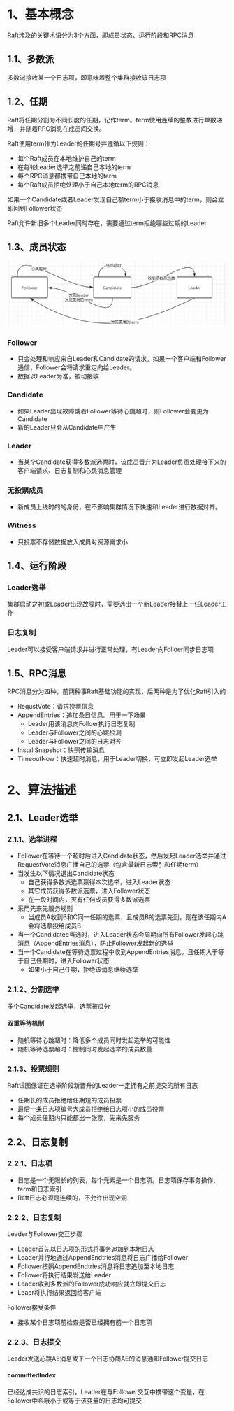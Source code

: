 # 1、基本概念

Raft涉及的关键术语分为3个方面，即成员状态、运行阶段和RPC消息

## 1.1、多数派

多数派接收某一个日志项，即意味着整个集群接收该日志项

## 1.2、任期

Raft将任期分割为不同长度的任期，记作term。term使用连续的整数进行单数递增，并随着RPC消息在成员间交换。

Raft使用term作为Leader的任期号并遵循以下规则：

- 每个Raft成员在本地维护自己的term
- 在每轮Leader选举之前递自己本地的term
- 每个RPC消息都携带自己本地的term
- 每个Raft成员拒绝处理小于自己本地term的RPC消息

如果一个Candidate或者Leader发现自己额term小于接收消息中的term，则会立即回到Follower状态

Raft允许新旧多个Leader同时存在，需要通过term拒绝哪些过期的Leader

## 1.3、成员状态

![](../images/2024-9-30-分布式共识算法——Raft/成员角色转换.png)

### Follower

- 只会处理和响应来自Leader和Candidate的请求。如果一个客户端和Follower通信，Follower会将请求重定向给Leader。
- 数据以Leader为准，被动接收

### Candidate

- 如果Leader出现故障或者Follower等待心跳超时，则Follower会变更为Candidate
- 新的Leader只会从Candidate中产生

### Leader

- 当某个Candidate获得多数派选票时，该成员晋升为Leader负责处理接下来的客户端请求、日志复制和心跳消息管理

### 无投票成员

- 新成员上线时的的身份，在不影响集群情况下快速和Leader进行数据对齐。

### Witness

- 只投票不存储数据放入成员对资源需求小

## 1.4、运行阶段

### Leader选举

集群启动之初或Leader出现故障时，需要选出一个新Leader接替上一任Leader工作

### 日志复制

Leader可以接受客户端请求并进行正常处理，有Leader向Folloer同步日志项

## 1.5、RPC消息

RPC消息分为四种，前两种事Raft基础功能的实现，后两种是为了优化Raft引入的

- RequstVote：请求投票信息
- AppendEntries：追加条目信息。用于一下场景
  - Leader用该消息向Folloer执行日志复制
  - Leader与Follower之间的心跳检测
  - Leader与Follower之间的日志对齐
- InstallSnapshot：快照传输消息
- TimeoutNow：快速超时消息，用于Leader切换，可立即发起Leader选举

# 2、算法描述

## 2.1、Leader选举

### 2.1.1、选举进程

- Follower在等待一个超时后进入Candidate状态，然后发起Leader选举并通过RequestVote消息广播自己的选票（包含最新日志索引和任期term）
- 当发生以下情况退出Candidate状态
  - 自己获得多数派选票赢得本次选举，进入Leader状态
  - 其它成员获得多数派选票，进入Follower状态
  - 在一段时间内，灭有任何成员获得多数派选票
- 采用先来先服务规则
  - 当成员A收到B和C同一任期的选票，且成员B的选票先到，则在该任期内A会将选票投给成员B
- 当一个Candidatee当选时，进入Leader状态会周期向所有Follower发起心跳消息（AppendEntries消息），防止Follower发起新的选举
- 当一个Candidate在等待选票过程中收到AppendEntries消息。且任期大于等于自己任期时，进入Follower状态
  - 如果小于自己任期，拒绝该消息继续选举

### 2.1.2、分割选举

多个Candidate发起选举，选票被瓜分

#### 双重等待机制

- 随机等待心跳超时：降低多个成员同时发起选举的可能性
- 随机等待选票超时：控制同时发起选举的成员数量

### 2.1.3、投票规则

Raft试图保证在选举阶段新晋升的Leader一定拥有之前提交的所有日志

- 任期长的成员拒绝给任期短的成员投票
- 最后一条日志项编号大成员拒绝给日志项小的成员投票
- 每个成员任期内只能都出一张票，先来先服务

## 2.2、日志复制

### 2.2.1、日志项

- 日志是一个无限长的列表，每个元素是一个日志项。日志项保存事务操作、term和日志索引
- Raft日志必须是连续的，不允许出现空洞

### 2.2.2、日志复制

Leader与Follower交互步骤

- Leader首先以日志项的形式将事务追加到本地日志
- Leader并行地通过AppendEndtries消息将日志广播给Follower
- Follower按照AppendEndtries消息将日志追加至本地日志
- Follower将执行结果发送给Leader
- Leader收到多数派的Follower成功响应就立即提交日志
- Leaer将执行结果返回给客户端

Follower接受条件

- 接收某个日志项前检查是否已经拥有前一个日志项

### 2.2.3、日志提交

Leader发送心跳AE消息或下一个日志协商AE的消息通知Follower提交日志

#### committedIndex

已经达成共识的日志索引，Leader在与Follower交互中携带这个变量，在Follower中系哦小于或等于该变量的日志均可提交

































